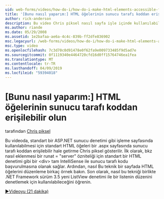 ```yaml
---
uid: web-forms/videos/how-do-i/how-do-i-make-html-elements-accessible-from-server-side-code
title: '[Bunu nasıl yaparım:] HTML öğelerinin sunucu tarafı koddan erişilebilir olun | Microsoft Docs'
author: rick-anderson
description: Bu video Chris piksel nasıl sayfa işle içinde kullanılabilmesi için standart HTML öğeleri bir .aspx sayfasında sunucu tarafı koddan erişilebilir hale gösterecek...
ms.author: riande
ms.date: 05/29/2008
ms.assetid: 1e2bafaa-ae6a-4c4c-839b-ff2dfe836902
msc.legacyurl: /web-forms/videos/how-do-i/how-do-i-make-html-elements-accessible-from-server-side-code
msc.type: video
ms.openlocfilehash: 7c3d70c0d91478e0f62fa9e009733485f9d5ad7e
ms.sourcegitcommit: 0f1119340e4464720cfd16d0ff15764746ea1fea
ms.translationtype: MT
ms.contentlocale: tr-TR
ms.lasthandoff: 04/09/2019
ms.locfileid: "59394018"
---
```

# <a name="how-do-i-make-html-elements-accessible-from-server-side-code"></a>[Bunu nasıl yaparım:] HTML öğelerinin sunucu tarafı koddan erişilebilir olun

tarafından [Chris piksel](https://twitter.com/chrispels)

Bu videoda, standart bir ASP.NET sunucu denetimi gibi işleme sayfasında kullanılabilmesi için standart HTML öğeleri bir .aspx sayfasında sunucu tarafı koddan erişilebilir hale getirme Chris piksel gösterilir. İlk olarak, bkz nasıl eklenmesi bir runat = "server" özniteliği için standart bir HTML denetimi gibi bir &lt;div&gt; tam IntelliSense ile sunucu tarafı kodu başvurulmasına olanak sağlar. Ardından, nasıl Bu teknik bir sayfada HTML öğelerini düzenleme birkaç örnek bakın. Son olarak, nasıl bu tekniği birlikte .NET Framework sürüm 3.5 yeni ListView denetimi ile bir listenin düzenini denetlemek için kullanılabileceğini öğrenin.

[&#9654;Videoyu (21 dakika)](https://channel9.msdn.com/Blogs/ASP-NET-Site-Videos/how-do-i-make-html-elements-accessible-from-server-side-code)
